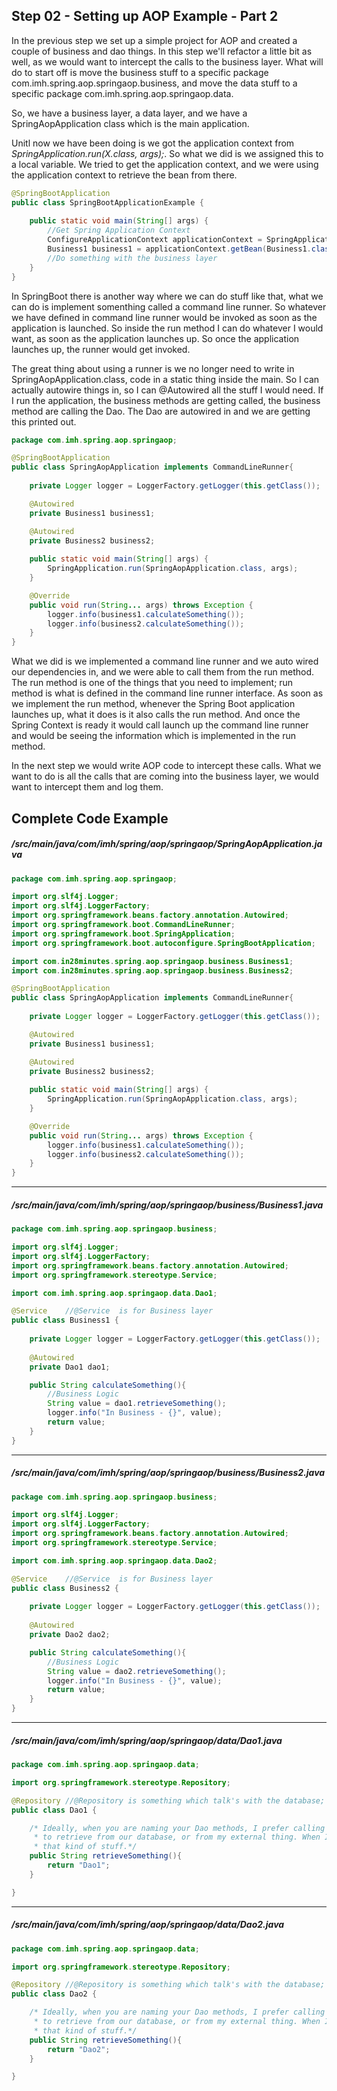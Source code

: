 ## Step 02 - Setting up AOP Example - Part 2

In the previous step we set up a simple project for AOP and created a couple of business and dao things. In this step we'll refactor a little bit as well, as we would want to intercept the calls to the business layer. What will do to start off is move the business stuff to a specific package com.imh.spring.aop.springaop.business, and move the data stuff to a specific package com.imh.spring.aop.springaop.data.

So, we have a business layer, a data layer, and we have a SpringAopApplication class which is the main application.

Unitl now we have been doing is we got the application context from *SpringApplication.run(X.class, args);*. So what we did is we assigned this to a local variable. We tried to get the application context, and we were using the application context to retrieve the bean from there. 

```java
@SpringBootApplication
public class SpringBootApplicationExample {
	
	public static void main(String[] args) {
		//Get Spring Application Context
		ConfigureApplicationContext applicationContext = SpringApplication.run(SpringBootApplication.class, args);
		Business1 business1 = applicationContext.getBean(Business1.class);
		//Do something with the business layer
	}
}
```
In SpringBoot there is another way where we can do stuff like that, what we can do is implement somenthing called a command line runner. So whatever we have defined in command line runner would be invoked as soon as the application is launched. So inside the run method I can do whatever I would want, as soon as the application launches up. So once the application launches up, the runner would get invoked.

The great thing about using a runner is we no longer need to write in SpringAopApplication.class, code in a static thing inside the main. So I can actually autowire things in, so I can @Autowired all the stuff I would need. If I run the application, the business methods are getting called, the business method are calling the Dao. The Dao are autowired in and we are getting this printed out.

```java
package com.imh.spring.aop.springaop;

@SpringBootApplication
public class SpringAopApplication implements CommandLineRunner{
	
	private Logger logger = LoggerFactory.getLogger(this.getClass());

	@Autowired
	private Business1 business1;

	@Autowired
	private Business2 business2;
	
	public static void main(String[] args) {
		SpringApplication.run(SpringAopApplication.class, args);
	}

	@Override
	public void run(String... args) throws Exception {
		logger.info(business1.calculateSomething());
		logger.info(business2.calculateSomething());
	}
}
```

What we did is we implemented a command line runner and we auto wired our dependencies in, and we were able to call them from the run method. The run method is one of the things that you need to implement; run method is what is defined in the command line runner interface. As soon as we implement the run method, whenever the Spring Boot application launches up, what it does is it also calls the run method. And once the Spring Context is ready it would call launch up the command line runner and would be seeing the information which is implemented in the run method.

In the next step we would write AOP code to intercept these calls. What we want to do is all the calls that are coming into the business layer, we would want to intercept them and log them.

## Complete Code Example

##### /src/main/java/com/imh/spring/aop/springaop/SpringAopApplication.java

```java
package com.imh.spring.aop.springaop;

import org.slf4j.Logger;
import org.slf4j.LoggerFactory;
import org.springframework.beans.factory.annotation.Autowired;
import org.springframework.boot.CommandLineRunner;
import org.springframework.boot.SpringApplication;
import org.springframework.boot.autoconfigure.SpringBootApplication;

import com.in28minutes.spring.aop.springaop.business.Business1;
import com.in28minutes.spring.aop.springaop.business.Business2;

@SpringBootApplication
public class SpringAopApplication implements CommandLineRunner{
	
	private Logger logger = LoggerFactory.getLogger(this.getClass());

	@Autowired
	private Business1 business1;

	@Autowired
	private Business2 business2;
	
	public static void main(String[] args) {
		SpringApplication.run(SpringAopApplication.class, args);
	}

	@Override
	public void run(String... args) throws Exception {
		logger.info(business1.calculateSomething());
		logger.info(business2.calculateSomething());
	}
}
```

---

##### /src/main/java/com/imh/spring/aop/springaop/business/Business1.java

```java
package com.imh.spring.aop.springaop.business;

import org.slf4j.Logger;
import org.slf4j.LoggerFactory;
import org.springframework.beans.factory.annotation.Autowired;
import org.springframework.stereotype.Service;

import com.imh.spring.aop.springaop.data.Dao1;

@Service	//@Service	is for Business layer
public class Business1 {
	
	private Logger logger = LoggerFactory.getLogger(this.getClass());
	
	@Autowired
	private Dao1 dao1;

	public String calculateSomething(){
		//Business Logic
		String value = dao1.retrieveSomething();
		logger.info("In Business - {}", value);
		return value;
	}
}
```

---

##### /src/main/java/com/imh/spring/aop/springaop/business/Business2.java

```java
package com.imh.spring.aop.springaop.business;

import org.slf4j.Logger;
import org.slf4j.LoggerFactory;
import org.springframework.beans.factory.annotation.Autowired;
import org.springframework.stereotype.Service;

import com.imh.spring.aop.springaop.data.Dao2;

@Service	//@Service	is for Business layer
public class Business2 {
	
	private Logger logger = LoggerFactory.getLogger(this.getClass());
	
	@Autowired
	private Dao2 dao2;

	public String calculateSomething(){
		//Business Logic
		String value = dao2.retrieveSomething();
		logger.info("In Business - {}", value);
		return value;
	}
}
```

---

##### /src/main/java/com/imh/spring/aop/springaop/data/Dao1.java

```java
package com.imh.spring.aop.springaop.data;

import org.springframework.stereotype.Repository;

@Repository	//@Repository is something which talk's with the database; @Repository is for Data layer. 
public class Dao1 {

	/* Ideally, when you are naming your Dao methods, I prefer calling them retrieve instead of get. Retrieve is something which indicates that I'm trying 
	 * to retrieve from our database, or from my external thing. When I use get to represent something, it might be confused with a getter, so get or setter,
	 * that kind of stuff.*/
	public String retrieveSomething(){
		return "Dao1";
	}

}
```

---

##### /src/main/java/com/imh/spring/aop/springaop/data/Dao2.java

```java
package com.imh.spring.aop.springaop.data;

import org.springframework.stereotype.Repository;

@Repository	//@Repository is something which talk's with the database; @Repository is for Data layer. 
public class Dao2 {

	/* Ideally, when you are naming your Dao methods, I prefer calling them retrieve instead of get. Retrieve is something which indicates that I'm trying 
	 * to retrieve from our database, or from my external thing. When I use get to represent something, it might be confused with a getter, so get or setter,
	 * that kind of stuff.*/
	public String retrieveSomething(){
		return "Dao2";
	}

}
```